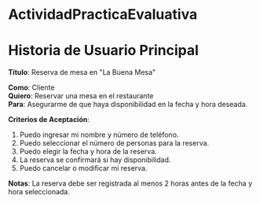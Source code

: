 # ActividadPracticaEvaluativa
# Historia de Usuario Principal

**Título**: Reserva de mesa en "La Buena Mesa"

**Como**: Cliente  
**Quiero**: Reservar una mesa en el restaurante  
**Para**: Asegurarme de que haya disponibilidad en la fecha y hora deseada.

**Criterios de Aceptación**:
1. Puedo ingresar mi nombre y número de teléfono.
2. Puedo seleccionar el número de personas para la reserva.
3. Puedo elegir la fecha y hora de la reserva.
4. La reserva se confirmará si hay disponibilidad.
5. Puedo cancelar o modificar mi reserva.

**Notas**: La reserva debe ser registrada al menos 2 horas antes de la fecha y hora seleccionada.

